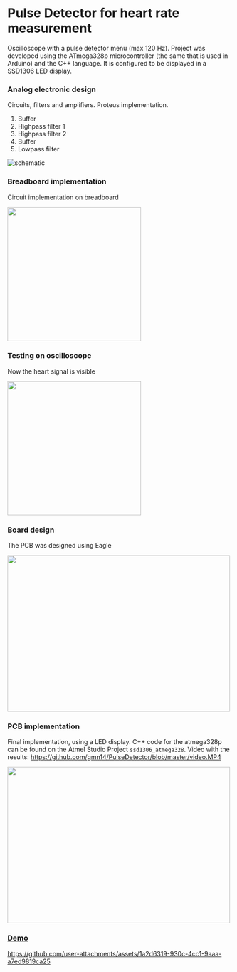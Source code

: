 # Pulse Detector for heart rate measurement
Oscilloscope with a pulse detector menu (max 120 Hz). Project was developed using the ATmega328p microcontroller (the same that is used in Arduino) and the C++ language.  It is configured to be displayed in a SSD1306 LED display.

### Analog electronic design
Circuits, filters and amplifiers. Proteus implementation.
1. Buffer
2. Highpass filter 1
3. Highpass filter 2
4. Buffer
5. Lowpass filter

![schematic](https://github.com/gmn14/PulseDetector/blob/master/schematic.png?raw=true)


### Breadboard implementation
Circuit implementation on breadboard

<img src="/breadbord.png" width="300">


### Testing on oscilloscope
Now the heart signal is visible

<img src="/oscilloscope.png" width="300" height="300">

### Board design
The PCB was designed using Eagle 

<img src="/board.png" width="500" height="350">


### PCB implementation
Final implementation, using a LED display.
C++ code for the atmega328p can be found on the Atmel Studio Project `ssd1306_atmega328`.
Video with the results: https://github.com/gmn14/PulseDetector/blob/master/video.MP4

<img src="/Screen Shot 2020-05-04 at 12.28.10.png" width="500" height="350">

### [Demo](https://www.youtube.com/watch?v=UjMDuplSdn8)
https://github.com/user-attachments/assets/1a2d6319-930c-4cc1-9aaa-a7ed9819ca25

